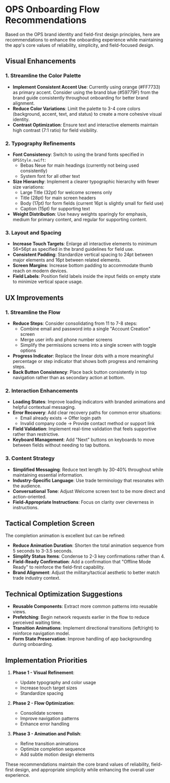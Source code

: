 # OPS Onboarding Flow Recommendations

Based on the OPS brand identity and field-first design principles, here are recommendations to enhance the onboarding experience while maintaining the app's core values of reliability, simplicity, and field-focused design.

## Visual Enhancements

### 1. Streamline the Color Palette

- **Implement Consistent Accent Use**: Currently using orange (#FF7733) as primary accent. Consider using the brand blue (#59779F) from the brand guide consistently throughout onboarding for better brand alignment.
- **Reduce Color Variations**: Limit the palette to 3-4 core colors (background, accent, text, and status) to create a more cohesive visual identity.
- **Contrast Optimization**: Ensure text and interactive elements maintain high contrast (7:1 ratio) for field visibility.

### 2. Typography Refinements

- **Font Consistency**: Switch to using the brand fonts specified in `OPSStyle.swift`:
  - Bebas Neue for main headings (currently not being used consistently)
  - System font for all other text
- **Size Hierarchy**: Implement a clearer typographic hierarchy with fewer size variations:
  - Large Title (32pt) for welcome screens only
  - Title (28pt) for main screen headers
  - Body (17pt) for form fields (current 16pt is slightly small for field use)
  - Caption (15pt) for supporting text
- **Weight Distribution**: Use heavy weights sparingly for emphasis, medium for primary content, and regular for supporting content.

### 3. Layout and Spacing

- **Increase Touch Targets**: Enlarge all interactive elements to minimum 56×56pt as specified in the brand guidelines for field use.
- **Consistent Padding**: Standardize vertical spacing to 24pt between major elements and 16pt between related elements.
- **Screen Margins**: Increase bottom padding to accommodate thumb reach on modern devices.
- **Field Labels**: Position field labels inside the input fields on empty state to minimize vertical space usage.

## UX Improvements

### 1. Streamline the Flow

- **Reduce Steps**: Consider consolidating from 11 to 7-8 steps:
  - Combine email and password into a single "Account Creation" screen
  - Merge user info and phone number screens
  - Simplify the permissions screens into a single screen with toggle options
- **Progress Indicator**: Replace the linear dots with a more meaningful percentage or step indicator that shows both progress and remaining steps.
- **Back Button Consistency**: Place back button consistently in top navigation rather than as secondary action at bottom.

### 2. Interaction Enhancements

- **Loading States**: Improve loading indicators with branded animations and helpful contextual messaging.
- **Error Recovery**: Add clear recovery paths for common error situations:
  - Email already exists → Offer login path
  - Invalid company code → Provide contact method or support link
- **Field Validation**: Implement real-time validation that feels supportive rather than restrictive.
- **Keyboard Management**: Add "Next" buttons on keyboards to move between fields without needing to tap buttons.

### 3. Content Strategy

- **Simplified Messaging**: Reduce text length by 30-40% throughout while maintaining essential information.
- **Industry-Specific Language**: Use trade terminology that resonates with the audience.
- **Conversational Tone**: Adjust Welcome screen text to be more direct and action-oriented.
- **Field-Appropriate Instructions**: Focus on clarity over cleverness in instructions.

## Tactical Completion Screen

The completion animation is excellent but can be refined:

- **Reduce Animation Duration**: Shorten the total animation sequence from 5 seconds to 3-3.5 seconds.
- **Simplify Status Items**: Condense to 2-3 key confirmations rather than 4.
- **Field-Ready Confirmation**: Add a confirmation that "Offline Mode Ready" to reinforce the field-first capability.
- **Brand Alignment**: Adjust the military/tactical aesthetic to better match trade industry context.

## Technical Optimization Suggestions

- **Reusable Components**: Extract more common patterns into reusable views.
- **Prefetching**: Begin network requests earlier in the flow to reduce perceived waiting time.
- **Transition Animations**: Implement directional transitions (left/right) to reinforce navigation model.
- **Form State Preservation**: Improve handling of app backgrounding during onboarding.

## Implementation Priorities

1. **Phase 1 - Visual Refinement**:
   - Update typography and color usage
   - Increase touch target sizes
   - Standardize spacing

2. **Phase 2 - Flow Optimization**:
   - Consolidate screens
   - Improve navigation patterns
   - Enhance error handling

3. **Phase 3 - Animation and Polish**:
   - Refine transition animations
   - Optimize completion sequence
   - Add subtle motion design elements

These recommendations maintain the core brand values of reliability, field-first design, and appropriate simplicity while enhancing the overall user experience.